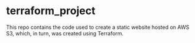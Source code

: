 # terraform_project
This repo contains the code used to create a static website hosted on AWS S3, which, in turn, was created using Terraform.

